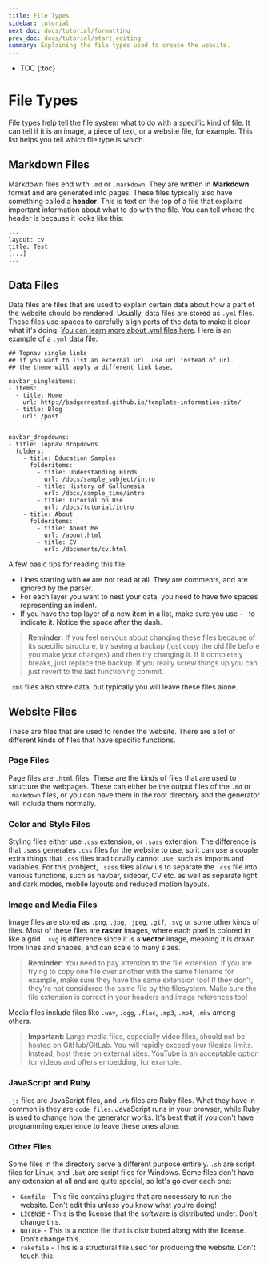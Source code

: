 ```yaml
---
title: File Types
sidebar: tutorial
next_doc: docs/tutorial/formatting
prev_doc: docs/tutorial/start_editing
summary: Explaining the file types used to create the website.
---
```


* TOC
{:toc}

# File Types

File types help tell the file system what to do with a specific kind of file. It can tell if it is an image, a piece of text, or a website file, for example. This list helps you tell which file type is which.

## Markdown Files

Markdown files end with ``.md`` or ``.markdown``. They are written in **Markdown** format and are generated into pages. These files typically also have something called a **header**. This is text on the top of a file that explains important information about what to do with the file. You can tell where the header is because it looks like this:

```
---
layout: cv
title: Test
[...]
---
```

## Data Files

Data files are files that are used to explain certain data about how a part of the website should be rendered. Usually, data files are stored as ``.yml`` files. These files use spaces to carefully align parts of the data to make it clear what it's doing. [You can learn more about .yml files here](https://www.redhat.com/en/topics/automation/what-is-yaml). Here is an example of a ``.yml`` data file:

```
## Topnav single links
## if you want to list an external url, use url instead of url.
## the theme will apply a different link base.

navbar_singleitems:
- items:
  - title: Home
    url: http://badgernested.github.io/template-information-site/
  - title: Blog
    url: /post


navbar_dropdowns:
- title: Topnav dropdowns
  folders:
    - title: Education Samples
      folderitems:
        - title: Understanding Birds
          url: /docs/sample_subject/intro
        - title: History of Gallunesia
          url: /docs/sample_time/intro
        - title: Tutorial on Use
          url: /docs/tutorial/intro
    - title: About
      folderitems:
        - title: About Me
          url: /about.html
        - title: CV
          url: /documents/cv.html
```

A few basic tips for reading this file:

* Lines starting with ``##`` are not read at all. They are comments, and are ignored by the parser.
* For each layer you want to nest your data, you need to have two spaces representing an indent.
* If you have the top layer of a new item in a list, make sure you use ``- `` to indicate it. Notice the space after the dash.

> **Reminder:** If you feel nervous about changing these files because of its specific structure, try saving a backup (just copy the old file before you make your changes) and then try changing it. If it completely breaks, just replace the backup. If you really screw things up you can just revert to the last functioning commit.

``.xml`` files also store data, but typically you will leave these files alone.

## Website Files

These are files that are used to render the website. There are a lot of different kinds of files that have specific functions.

### Page Files

Page files are ``.html`` files. These are the kinds of files that are used to structure the webpages. These can either be the output files of the ``.md`` or ``.markdown`` files, or you can have them in the root directory and the generator will include them normally. 

### Color and Style Files

Styling files either use ``.css`` extension, or ``.sass`` extension. The difference is that ``.sass`` generates ``.css`` files for the website to use, so it can use a couple extra things that ``.css`` files traditionally cannot use, such as imports and variables. For this probject, ``.sass`` files allow us to separate the ``.css`` file into various functions, such as navbar, sidebar, CV etc. as well as separate light and dark modes, mobile layouts and reduced motion layouts.

### Image and Media Files

Image files are stored as ``.png``, ``.jpg``, ``.jpeg``, ``.gif``, ``.svg`` or some other kinds of files. Most of these files are **raster** images, where each pixel is colored in like a grid. ``.svg`` is difference since it is a **vector** image, meaning it is drawn from lines and shapes, and can scale to many sizes. 

> **Reminder:** You need to pay attention to the file extension. If you are trying to copy one file over another with the same filename for example, make sure they have the same extension too! If they don't, they're not considered the same file by the filesystem. Make sure the file extension is correct in your headers and image references too!

Media files include files like ``.wav``, ``.ogg``, ``.flac``, ``.mp3``, ``.mp4``, ``.mkv`` among others.

> **Important:** Large media files, especially video files, should not be hosted on GitHub/GitLab. You will rapidly exceed your filesize limits. Instead, host these on external sites. YouTube is an acceptable option for videos and offers embedding, for example.

### JavaScript and Ruby

``.js`` files are JavaScript files, and ``.rb`` files are Ruby files. What they have in common is they are ``code files``. JavaScript runs in your browser, while Ruby is used to change how the generator works. It's best that if you don't have programming experience to leave these ones alone.

### Other Files

Some files in the directory serve a different purpose entirely. ``.sh`` are script files for Linux, and ``.bat`` are script files for Windows. Some files don't have any extension at all and are quite special, so let's go over each one:

* ``Gemfile`` - This file contains plugins that are necessary to run the website. Don't edit this unless you know what you're doing!
* ``LICENSE`` - This is the license that the software is distributed under. Don't change this.
* ``NOTICE`` - This is a notice file that is distributed along with the license. Don't change this.
* ``rakefile`` - This is a structural file used for producing the website. Don't touch this.

